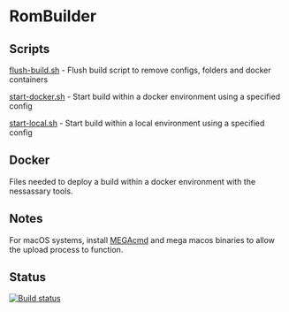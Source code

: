 # RomBuilder

## Scripts

[flush-build.sh](scripts/flush-build.sh) - Flush build script to remove configs, folders and docker containers

[start-docker.sh](scripts/start-docker.sh) - Start build within a docker environment using a specified config

[start-local.sh](scripts/start-local.sh) - Start build within a local environment using a specified config

## Docker

Files needed to deploy a build within a docker environment with the nessassary tools.

## Notes

For macOS systems, install [MEGAcmd](https://github.com/meganz/MEGAcmd) and mega macos binaries to allow the upload process to function.

## Status

[![Build status](https://badge.buildkite.com/037c6fcc9ffac35532459f24f29234f9b1fdc7b28f7810dd1c.svg)](https://buildkite.com/rob-roms/evovx)
